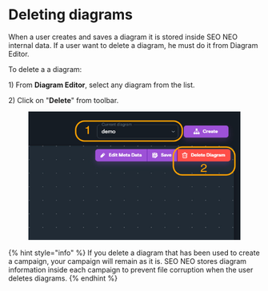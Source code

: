 # Deleting diagrams

When a user creates and saves a diagram it is stored inside SEO NEO internal data. If a user want to delete a diagram, he must do it from Diagram Editor.

To delete a a diagram:

1\) From **Diagram Editor**, select any diagram from the list.

2\) Click on "**Delete**" from toolbar.

<figure><img src="../../.gitbook/assets/diagram_editor diagramDelete.jpg" alt=""><figcaption></figcaption></figure>

{% hint style="info" %}
If you delete a diagram that has been used to create a campaign, your campaign will remain as it is. SEO NEO stores diagram information inside each campaign to prevent file corruption when the user deletes diagrams.
{% endhint %}

